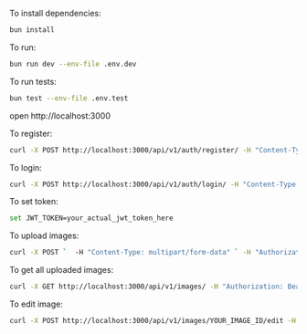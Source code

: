 To install dependencies:
```sh
bun install
```

To run:
```sh
bun run dev --env-file .env.dev
```

To run tests:
```sh
bun test --env-file .env.test
```

open http://localhost:3000


To register:
```sh
curl -X POST http://localhost:3000/api/v1/auth/register/ -H "Content-Type: application/json" -d "{\"email\": \"user@mail.com\", \"password\": \"pass\", \"name\": \"Test\"}" 
```
To login:
```sh
curl -X POST http://localhost:3000/api/v1/auth/login/ -H "Content-Type: application/json" -d "{\"email\": \"user@mail.com\", \"password\": \"pass\"}" 
```
To set token:
```sh
set JWT_TOKEN=your_actual_jwt_token_here 
```

To upload images:
```sh
curl -X POST `  -H "Content-Type: multipart/form-data" ` -H "Authorization: Bearer %JWT_TOKEN%" `   -F "file=@C:\path\to\image" `  http://localhost:3000/api/v1/images/     
```

To get all uploaded images:
```sh
curl -X GET http://localhost:3000/api/v1/images/ -H "Authorization: Bearer %JWT_TOKEN%"   
```

To edit image:
```sh
curl -X POST http://localhost:3000/api/v1/images/YOUR_IMAGE_ID/edit -H "Content-Type: application/json" -H "Authorization: Bearer %JWT_TOKEN%" -d "{\"transformations\":{\"resize\":{\"width\":800,\"height\":600},\"crop\":{\"width\":500,\"height\":300,\"x\":100,\"y\":50},\"rotate\":90,\"format\":\"webp\",\"filters\":{\"grayscale\":true,\"sepia\":false}}}"
```



